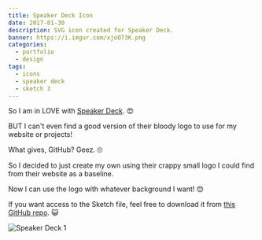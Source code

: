 ```yaml
---
title: Speaker Deck Icon
date: 2017-01-30
description: SVG icon created for Speaker Deck.
banner: https://i.imgur.com/xjoO73K.png
categories:
  - portfolio
  - design
tags:
  - icons
  - speaker deck
  - sketch 3
---
```


So I am in LOVE with [Speaker Deck](https://speakerdeck.com). 😍

BUT I can't even find a good version of their bloody logo to use for my website or projects!

What gives, GitHub? Geez. 🙄

So I decided to just create my own using their crappy small logo I could find from their website as a baseline.

Now I can use the logo with whatever background I want! 😊

If you want access to the Sketch file, feel free to download it from [this GitHub repo](https://github.com/fvcproductions/sketch). 😺

![Speaker Deck 1](https://i.imgur.com/QncIeTz.png)
